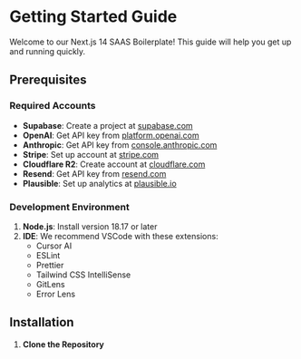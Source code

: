 # Getting Started Guide

Welcome to our Next.js 14 SAAS Boilerplate! This guide will help you get up and running quickly.

## Prerequisites

### Required Accounts
- **Supabase**: Create a project at [supabase.com](https://supabase.com)
- **OpenAI**: Get API key from [platform.openai.com](https://platform.openai.com)
- **Anthropic**: Get API key from [console.anthropic.com](https://console.anthropic.com)
- **Stripe**: Set up account at [stripe.com](https://stripe.com)
- **Cloudflare R2**: Create account at [cloudflare.com](https://cloudflare.com)
- **Resend**: Get API key from [resend.com](https://resend.com)
- **Plausible**: Set up analytics at [plausible.io](https://plausible.io)

### Development Environment
1. **Node.js**: Install version 18.17 or later
2. **IDE**: We recommend VSCode with these extensions:
   - Cursor AI
   - ESLint
   - Prettier
   - Tailwind CSS IntelliSense
   - GitLens
   - Error Lens

## Installation

1. **Clone the Repository** 